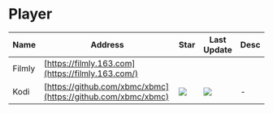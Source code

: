 
# Player
Name| Address | Star| Last Update|Desc
-|-|-|-|-|
Filmly|[https://filmly.163.com](https://filmly.163.com/)|||
Kodi|[https://github.com/xbmc/xbmc](https://github.com/xbmc/xbmc)|<img src="https://img.shields.io/github/stars/xbmc/xbmc?style=for-the-badge" />|<img src="https://img.shields.io/github/last-commit/xbmc/xbmc?style=for-the-badge" /> |-
